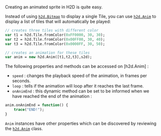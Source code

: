 Creating an animated sprite in H2D is quite easy.

Instead of using [`h2d.Bitmap`] to display a single Tile, you can use [`h2d.Anim`] to display a list of tiles that will automatically be played:
```haxe
// creates three tiles with different color
var t1 = h2d.Tile.fromColor(0xFF0000, 30, 30);
var t2 = h2d.Tile.fromColor(0x00FF00, 30, 40);
var t3 = h2d.Tile.fromColor(0x0000FF, 30, 50);

// creates an animation for these tiles
var anim = new h2d.Anim([t1,t2,t3],s2d);
```
The following properties and methods can be accessed on [h2d.Anim] :

* `speed` : changes the playback speed of the animation, in frames per seconds.
* `loop` : tells if the animation will loop after it reaches the last frame.
* `onAnimEnd` : this dynamic method can be set to be informed when we have reached the end of the animation :
```haxe
anim.onAnimEnd = function() {
	trace("END!");
}
```	
`Anim` instances have other properties which can be discovered by reviewing the [`h2d.Anim`] class.

[`h2d.Bitmap`]:https://github.com/ncannasse/heaps/blob/master/h2d/Bitmap.hx
[`h2d.Anim`]:https://github.com/ncannasse/heaps/blob/master/h2d/Anim.hx
